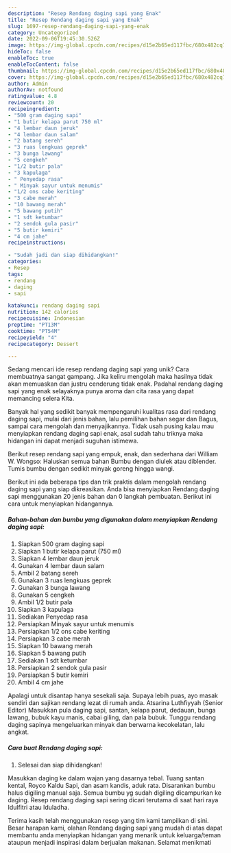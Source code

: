 ```yaml
---
description: "Resep Rendang daging sapi yang Enak"
title: "Resep Rendang daging sapi yang Enak"
slug: 1697-resep-rendang-daging-sapi-yang-enak
category: Uncategorized
date: 2022-09-06T19:45:30.526Z
image: https://img-global.cpcdn.com/recipes/d15e2b65ed117fbc/680x482cq70/rendang-daging-sapi-foto-resep-utama.jpg
hideToc: false
enableToc: true
enableTocContent: false
thumbnail: https://img-global.cpcdn.com/recipes/d15e2b65ed117fbc/680x482cq70/rendang-daging-sapi-foto-resep-utama.jpg
cover: https://img-global.cpcdn.com/recipes/d15e2b65ed117fbc/680x482cq70/rendang-daging-sapi-foto-resep-utama.jpg
author: Admin
authorAv: notfound
ratingvalue: 4.8
reviewcount: 20
recipeingredient:
- "500 gram daging sapi"
- "1 butir kelapa parut 750 ml"
- "4 lembar daun jeruk"
- "4 lembar daun salam"
- "2 batang sereh"
- "3 ruas lengkuas geprek"
- "3 bunga lawang"
- "5 cengkeh"
- "1/2 butir pala"
- "3 kapulaga"
- " Penyedap rasa"
- " Minyak sayur untuk menumis"
- "1/2 ons cabe keriting"
- "3 cabe merah"
- "10 bawang merah"
- "5 bawang putih"
- "1 sdt ketumbar"
- "2 sendok gula pasir"
- "5 butir kemiri"
- "4 cm jahe"
recipeinstructions:

- "Sudah jadi dan siap dihidangkan!"
categories:
- Resep
tags:
- rendang
- daging
- sapi

katakunci: rendang daging sapi 
nutrition: 142 calories
recipecuisine: Indonesian
preptime: "PT13M"
cooktime: "PT54M"
recipeyield: "4"
recipecategory: Dessert

---
```





Sedang mencari ide resep rendang daging sapi yang unik? Cara membuatnya sangat gampang. Jika keliru mengolah maka hasilnya tidak akan memuaskan dan justru cenderung tidak enak. Padahal rendang daging sapi yang enak selayaknya punya aroma dan cita rasa yang dapat memancing selera Kita.





Banyak hal yang sedikit banyak mempengaruhi kualitas rasa dari rendang daging sapi, mulai dari jenis bahan, lalu pemilihan bahan segar dan Bagus, sampai cara mengolah dan menyajikannya. Tidak usah pusing kalau mau menyiapkan rendang daging sapi enak,      asal sudah tahu triknya maka hidangan ini dapat menjadi suguhan istimewa.














Berikut resep rendang sapi yang empuk, enak, dan sederhana dari William W. Wongso: Haluskan semua bahan Bumbu dengan diulek atau diblender. Tumis bumbu dengan sedikit minyak goreng hingga wangi.






Berikut ini ada beberapa tips dan trik praktis dalam mengolah rendang daging sapi yang siap dikreasikan. Anda bisa menyiapkan Rendang daging sapi menggunakan 20 jenis bahan dan 0 langkah pembuatan. Berikut ini cara untuk menyiapkan hidangannya.

<!--inarticleads1-->

##### Bahan-bahan dan bumbu yang digunakan dalam menyiapkan Rendang daging sapi:

1. Siapkan 500 gram daging sapi
1. Siapkan 1 butir kelapa parut (750 ml)
1. Siapkan 4 lembar daun jeruk
1. Gunakan 4 lembar daun salam
1. Ambil 2 batang sereh
1. Gunakan 3 ruas lengkuas geprek
1. Gunakan 3 bunga lawang
1. Gunakan 5 cengkeh
1. Ambil 1/2 butir pala
1. Siapkan 3 kapulaga
1. Sediakan  Penyedap rasa
1. Persiapkan  Minyak sayur untuk menumis
1. Persiapkan 1/2 ons cabe keriting
1. Persiapkan 3 cabe merah
1. Siapkan 10 bawang merah
1. Siapkan 5 bawang putih
1. Sediakan 1 sdt ketumbar
1. Persiapkan 2 sendok gula pasir
1. Persiapkan 5 butir kemiri
1. Ambil 4 cm jahe


Apalagi untuk disantap hanya sesekali saja. Supaya lebih puas, ayo masak sendiri dan sajikan rendang lezat di rumah anda. Atsarina Luthfiyyah (Senior Editor) Masukkan pula daging sapi, santan, kelapa parut, dedauan, bunga lawang, bubuk kayu manis, cabai giling, dan pala bubuk. Tunggu rendang daging sapinya mengeluarkan minyak dan berwarna kecokelatan, lalu angkat. 

<!--inarticleads2-->

##### Cara buat Rendang daging sapi:


1. Selesai dan siap dihidangkan!

Masukkan daging ke dalam wajan yang dasarnya tebal. Tuang santan kental, Royco Kaldu Sapi, dan asam kandis, aduk rata. Disarankan bumbu halus digiling manual saja. Semua bumbu yg sudah digiling dicampurkan ke daging. Resep rendang daging sapi sering dicari terutama di saat hari raya Idulfitri atau Iduladha. 

Terima kasih telah menggunakan resep yang tim kami tampilkan di sini. Besar harapan kami, olahan Rendang daging sapi yang mudah di atas dapat membantu anda menyiapkan hidangan yang menarik untuk keluarga/teman ataupun menjadi inspirasi dalam berjualan makanan. Selamat menikmati
